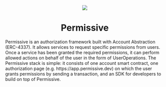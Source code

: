 <div align="center">
  <img src="https://permissive.dev/_astro/logo.ca2eae5d.svg"/>
  <h1>Permissive</h1>
</div>
<p>Permissive is an authorization framework built with Account Abstraction (ERC-4337). It allows services to request specific permissions from users. Once a service has been granted the required permissions, it can perform allowed actions on behalf of the user in the form of UserOperations. The Permissive stack is simple: it consists of one account smart contract, one authorization page (e.g. https://app.permissive.dev) on which the user grants permissions by sending a transaction, and an SDK for developers to build on top of Permissive.</p>
